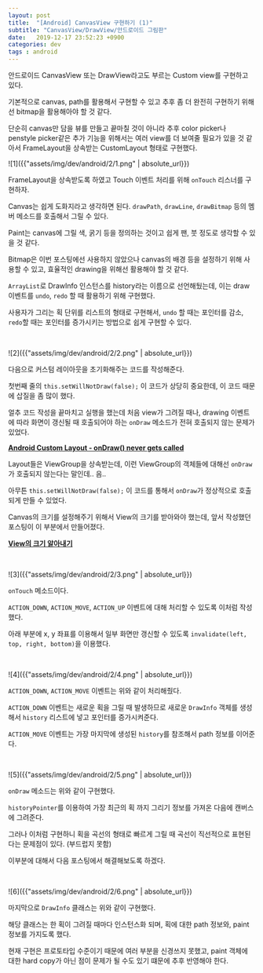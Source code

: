 ```yaml
---
layout: post
title:  "[Android] CanvasView 구현하기 (1)"
subtitle: "CanvasView/DrawView/안드로이드 그림판"
date:   2019-12-17 23:52:23 +0900
categories: dev
tags : android
---
```


안드로이드 CanvasView 또는 DrawView라고도 부르는 Custom view를 구현하고 있다.

기본적으로 canvas, path를 활용해서 구현할 수 있고 추후 좀 더 완전히 구현하기 위해선 bitmap을 활용해아야 할 것 같다.

단순히 canvas만 담을 뷰를 만들고 끝마칠 것이 아니라 추후 color picker나 penstyle picker같은 추가 기능을 위해서는 여러 view를 더 보여줄 필요가 있을 것 같아서 FrameLayout을 상속받는 CustomLayout 형태로 구현했다.

![1]({{"assets/img/dev/android/2/1.png" | absolute_url}})

FrameLayout을 상속받도록 하였고 Touch 이벤트 처리를 위해 `onTouch` 리스너를 구현하자.

Canvas는 쉽게 도화지라고 생각하면 된다. `drawPath`, `drawLine`, `drawBitmap` 등의 멤버 메소드를 호출해서 그릴 수 있다.

Paint는 canvas에 그릴 색, 굵기 등을 정의하는 것이고 쉽게 팬, 붓 정도로 생각할 수 있을 것 같다.

Bitmap은 이번 포스팅에선 사용하지 않았으나 canvas의 배경 등을 설정하기 위해 사용할 수 있고, 효율적인 drawing을 위해선 활용해야 할 것 같다.

`ArrayList`로 DrawInfo 인스턴스를 history라는 이름으로 선언해뒀는데, 이는 draw 이벤트를 `undo`, `redo` 할 때 활용하기 위해 구현했다.

사용자가 그리는 획 단위를 리스트의 형태로 구현해서, `undo` 할 때는 포인터를 감소, `redo`할 때는 포인터를 증가시키는 방법으로 쉽게 구현할 수 있다.

<br>

![2]({{"assets/img/dev/android/2/2.png" | absolute_url}})

다음으로 커스텀 레이아웃을 초기화해주는 코드를 작성해준다.

첫번째 줄의 `this.setWillNotDraw(false);` 이 코드가 상당히 중요한데, 이 코드 때문에 삽질을 좀 많이 했다.

얼추 코드 작성을 끝마치고 실행을 했는데 처음 view가 그려질 때나, drawing 이벤트에 따라 화면이 갱신될 때 호출되어야 하는 `onDraw` 메소드가 전혀 호출되지 않는 문제가 있었다. 

**[Android Custom Layout - onDraw() never gets called]({{"https://stackoverflow.com/questions/13056331/android-custom-layout-ondraw-never-gets-called"}})**

Layout들은 ViewGroup을 상속받는데, 이런 ViewGroup의 객체들에 대해선 `onDraw`가 호출되지 않는다는 말인데.. 음..

아무튼 `this.setWillNotDraw(false);` 이 코드를 통해서 `onDraw`가 정상적으로 호출되게 만들 수 있었다. 

Canvas의 크기를 설정해주기 위해서 View의 크기를 받아와야 했는데, 앞서 작성했던 포스팅이 이 부분에서 만들어졌다.

**[View의 크기 알아내기]({{"https://blupine.github.io/dev/2019/11/23/android-view넓이구하기/"}})**

<br>

![3]({{"assets/img/dev/android/2/3.png" | absolute_url}})

`onTouch` 메소드이다.

`ACTION_DOWN`, `ACTION_MOVE`, `ACTION_UP` 이벤트에 대해 처리할 수 있도록 이처럼 작성했다.

아래 부분에 x, y 좌표를 이용해서 일부 화면만 갱신할 수 있도록 `invalidate(left, top, right, bottom)`을 이용했다.

<br>

![4]({{"assets/img/dev/android/2/4.png" | absolute_url}})

`ACTION_DOWN`, `ACTION_MOVE` 이벤트는 위와 같이 처리해줬다.

`ACTION_DOWN` 이벤트는 새로운 획을 그릴 때 발생하므로 새로운 `DrawInfo` 객체를 생성해서 `history` 리스트에 넣고 포인터를 증가시켜준다.

`ACTION_MOVE` 이벤트는 가장 마지막에 생성된 `history`를 참조해서 path 정보를 이어준다.

<br>

![5]({{"assets/img/dev/android/2/5.png" | absolute_url}})

`onDraw` 메소드는 위와 같이 구현했다.

`historyPointer`를 이용하여 가장 최근의 획 까지 그리기 정보를 가져온 다음에 캔버스에 그려준다.

그러나 이처럼 구현하니 획을 곡선의 형태로 빠르게 그릴 때 곡선이 직선적으로 표현된다는 문제점이 있다. (부드럽지 못함)

이부분에 대해서 다음 포스팅에서 해결해보도록 하겠다.

<br>

![6]({{"assets/img/dev/android/2/6.png" | absolute_url}})

마지막으로 `DrawInfo` 클래스는 위와 같이 구현했다.

해당 클래스는 한 획이 그려질 때마다 인스턴스화 되며, 획에 대한 path 정보와, paint 정보를 가지도록 했다.

현재 구현은 프로토타입 수준이기 때문에 여러 부분을 신경쓰지 못했고, paint 객체에 대한 hard copy가 아닌 점이 문제가 될 수도 있기 떄문에 추후 반영해야 한다.

